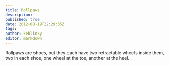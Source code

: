 ```yaml
---
title: Rollpaws
description:
published: true
date: 2012-08-19T22:29:35Z
tags:
author: keblinky
editor: markdown
---
```


Rollpaws are shoes, but they each have two retractable wheels inside them, two in each shoe, one wheel at the toe, another at the heel.